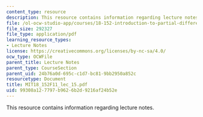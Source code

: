 ```yaml
---
content_type: resource
description: This resource contains information regarding lecture notes.
file: /ol-ocw-studio-app/courses/18-152-introduction-to-partial-differential-equations-fall-2011/99308a127797b9626b2d9216af24b52e_MIT18_152F11_lec_15.pdf
file_size: 292327
file_type: application/pdf
learning_resource_types:
- Lecture Notes
license: https://creativecommons.org/licenses/by-nc-sa/4.0/
ocw_type: OCWFile
parent_title: Lecture Notes
parent_type: CourseSection
parent_uid: 24b76a0d-695c-c1d7-bc81-9bb2950a852c
resourcetype: Document
title: MIT18_152F11_lec_15.pdf
uid: 99308a12-7797-b962-6b2d-9216af24b52e
---
```

This resource contains information regarding lecture notes.